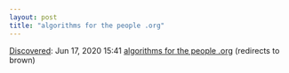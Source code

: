 ```yaml
---
layout: post
title: "algorithms for the people .org"
---
```

[Discovered](http://rolandtanglao.com/2020/07/29/p1-blogthis-checkvist-list-links-to-blog/): Jun 17, 2020 15:41 [algorithms for the people .org](http://cs.brown.edu/~seny/aftp/) (redirects to brown)
